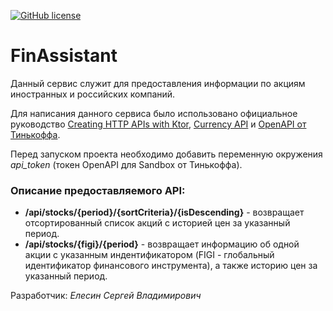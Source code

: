[![GitHub license](https://img.shields.io/badge/license-Apache%20License%202.0-blue.svg?style=flat)](https://www.apache.org/licenses/LICENSE-2.0)


# FinAssistant

Данный сервис служит для предоставления информации по акциям иностранных и российских компаний. 

Для написания данного сервиса было использовано официальное руководство [Creating HTTP APIs with Ktor](https://play.kotlinlang.org/hands-on/Creating%20HTTP%20APIs%20with%20Ktor), 
[Currency API](https://www.currency-api.com/) и 
[OpenAPI от Тинькоффа](https://tinkoffcreditsystems.github.io/invest-openapi/). 

Перед запуском проекта необходимо добавить переменную окружения *api_token* (токен OpenAPI для Sandbox от Тинькоффа).

### Описание предоставляемого API:
- **/api/stocks/{period}/{sortCriteria}/{isDescending}** - возвращает отсортированный список акций с историей цен за указанный период.
- **/api/stocks/{figi}/{period}** - возвращает информацию об одной акции с указанным индентификатором (FIGI - глобальный идентификатор финансового инструмента), а также историю цен за указанный период.

Разработчик: *Елесин Сергей Владимирович* 
